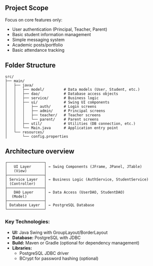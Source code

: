 ## Project Scope

Focus on core features only:
- User authentication (Principal, Teacher, Parent)
- Basic student information management
- Simple messaging system
- Academic posts/portfolio
- Basic attendance tracking

## Folder Structure

```
src/
├── main/
│   ├── java/
│   │   ├── model/         # Data models (User, Student, etc.)
│   │   ├── dao/           # Database access objects
│   │   ├── service/       # Business logic
│   │   ├── ui/            # Swing UI components
│   │   │   ├── auth/      # Login screens
│   │   │   ├── admin/     # Principal screens
│   │   │   ├── teacher/   # Teacher screens
│   │   │   └── parent/    # Parent screens
│   │   ├── util/          # Utilities (DB connection, etc.)
│   │   └── Main.java      # Application entry point
│   └── resources/
│       └── config.properties
```

## Architecture overview

```
┌─────────────────┐
│   UI Layer      │ ← Swing Components (JFrame, JPanel, JTable)
│   (View)        │
├─────────────────┤
│ Service Layer   │ ← Business Logic (AuthService, StudentService)
│ (Controller)    │
├─────────────────┤
│   DAO Layer     │ ← Data Access (UserDAO, StudentDAO)
│  (Model)        │
├─────────────────┤
│ Database Layer  │ ← PostgreSQL Database
└─────────────────┘
```


### **Key Technologies:**
- **UI:** Java Swing with GroupLayout/BorderLayout
- **Database:** PostgreSQL with JDBC
- **Build:** Maven or Gradle (optional for dependency management)
- **Libraries:** 
  - PostgreSQL JDBC driver
  - BCrypt for password hashing (optional)